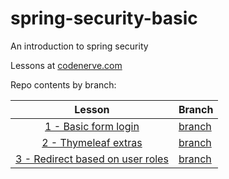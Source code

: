 # spring-security-basic
An introduction to spring security

Lessons at [codenerve.com](https://www.codenerve.com)

Repo contents by branch:

| Lesson   |     Branch   |    
|:--------:|:-------------|
| [1 - Basic form login](https://www.codenerve.com/spring-security-basic-login-form/)                       | [branch](https://github.com/MWhyte/spring-security-basic/tree/1.basic-form-login)| 
| [2 - Thymeleaf extras](https://www.codenerve.com/spring-security-thymeleaf-extras/)                       | [branch](https://github.com/MWhyte/spring-security-basic/tree/2.thymeleaf-extras)|
| [3 - Redirect based on user roles](https://www.codenerve.com/spring-security-user-role-redirect/)         | [branch](https://github.com/MWhyte/spring-security-basic/tree/3.redirect-based-on-role)|
